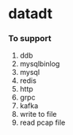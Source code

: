 # datadt

### To support
1. ddb
2. mysqlbinlog
3. mysql
4. redis
5. http
6. grpc
7. kafka
8. write to file
9. read pcap file